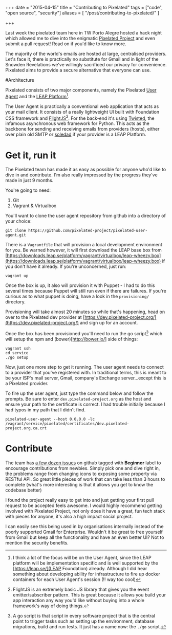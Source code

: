 +++
date = "2015-04-15"
title = "Contributing to Pixelated"
tags = ["code", "open source", "security"]
aliases = [ "/post/contributing-to-pixelated/" ]

+++

Last week the pixelated team here in TW Porto Alegre hosted a hack night which allowed me to dive into the enigmatic [Pixelated Project](https://pixelated-project.org/) and even submit a pull request! Read on if you'd like to know more.

The majority of the world's emails are hosted at large, centralised providers. Let's face it, there is practically no substitute for Gmail and in light of the Snowden Revelations we've willingly sacrificed our privacy for convenience. Pixelated aims to provide a secure alternative that everyone can use.

#Architecture

Pixelated consists of two major components, namely the Pixelated [User Agent](https://github.com/pixelated-project/pixelated-user-agent) and the [LEAP Platform](https://github.com/pixelated-project/leap_platform)[^1]. 

The User Agent is practically a conventional web application that acts as your mail client. It consists of a really lightweight UI built with Foundation CSS framework and [FlightJS](https://github.com/flightjs/flight)[^2]. For the back-end it's using [Twisted](https://twistedmatrix.com/trac/), the infamous asynchronous web framework for Python. This acts as the backbone for sending and receiving emails from providers (hosts), either over plain old SMTP or [soledad](https://leap.se/soledad) if your provider is a LEAP Platform.


# Get it, run it

The Pixelated team has made it as easy as possible for anyone who'd like to dive in and contribute. I'm also really impressed by the progress they've made in just 9 months.

You're going to need:

1. Git
2. Vagrant & Virtualbox

You'll want to clone the user agent repository from github into a directory of your choice:

`git clone https://github.com/pixelated-project/pixelated-user-agent.git`

There is a `Vagrantfile` that will provision a local development environment for you. Be warned however, it will first download the LEAP base box from [https://downloads.leap.se/platform/vagrant/virtualbox/leap-wheezy.box](https://downloads.leap.se/platform/vagrant/virtualbox/leap-wheezy.box) if you don't have it already. If you're unconcerned, just run:

`vagrant up`

Once the box is up, it also will provision it with Puppet - I had to do this several times because Puppet will still run even if there are failures. If you're curious as to what puppet is doing, have a look in the `provisioning/` directory.

Provisioning will take almost 20 minutes so while that's happening, head on over to the Pixelated dev provider at [https://dev.pixelated-project.org/](https://dev.pixelated-project.org/) and sign up for an account.

Once the box has been provisioned you'll need to run the go script[^3] which will setup the npm and (bower)[http://bower.io/] side of things: 

    vagrant ssh
    cd service
    ./go setup
    
Now, just one more step to get it running. The user agent needs to connect to a provider that you've registered with. In traditional terms, this is meant to be your ISP's mail server, Gmail, company's Exchange server...except this is a Pixelated provider. 

To fire up the user agent, just type the command below and follow the prompts. Be sure to enter `dev.pixelated-project.org` as the host and ensure your path to the certificate is correct. I had trouble initially because I had typos in my path that I didn't find.

`pixelated-user-agent --host 0.0.0.0 -lc /vagrant/service/pixelated/certificates/dev.pixelated-project.org.ca.crt`


# Contribute

The team has [a few dozen issues](https://github.com/pixelated-project/pixelated-user-agent/issues?q=is%3Aopen+is%3Aissue+label%3ABeginners) on github tagged with **Beginner** label to encourage contributions from newbies. Simply pick one and dive right in, the problems range from changing icons to exposing some property via RESTful API. So great little pieces of work that can take less than 3 hours to complete (what's more interesting is that it allows you get to know the codebase better)

I found the project really easy to get into and just getting your first pull request to be accepted feels awesome. I would highly recommend getting involved with Pixelated Project, not only does it have a great, fun tech stack with pieces for anyone, it's also a high impact social project. 

I can easily see this being used in by organisations internally instead of the poorly supported Gmail for Enterprise. Wouldn't it be great to free yourself from Gmail but keep all the functionality and have an even better UI? Not to mention the security benefits.

[^1]: I think a lot of the focus will be on the User Agent, since the LEAP platform will be implementation specific and is well supported by the [https://leap.se/](LEAP Foundation) already. Although I did hear something about developing ability for  infrastructure to fire up docker containers for each User Agent's session (!! way too cool)

[^2]: FlightJS is an extremely basic JS library that gives you the event emitter/subscriber pattern. This is great because it allows you build your app interaction any way you'd like without buying into a whole framework's way of doing things.

[^3]: A go script is that script in every software project that is the central point to trigger tasks such as setting up the environment, database migrations, build and run tests. It just has a name now: the `./go` script.
